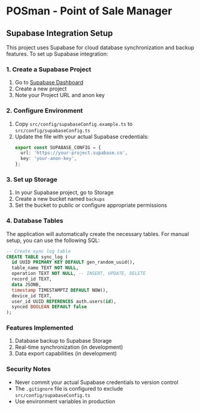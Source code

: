 # POSman - Point of Sale Manager

## Supabase Integration Setup

This project uses Supabase for cloud database synchronization and backup features. To set up Supabase integration:

### 1. Create a Supabase Project
1. Go to [Supabase Dashboard](https://app.supabase.com/)
2. Create a new project
3. Note your Project URL and anon key

### 2. Configure Environment
1. Copy `src/config/supabaseConfig.example.ts` to `src/config/supabaseConfig.ts`
2. Update the file with your actual Supabase credentials:
   ```typescript
   export const SUPABASE_CONFIG = {
     url: 'https://your-project.supabase.co',
     key: 'your-anon-key',
   };
   ```

### 3. Set up Storage
1. In your Supabase project, go to Storage
2. Create a new bucket named `backups`
3. Set the bucket to public or configure appropriate permissions

### 4. Database Tables
The application will automatically create the necessary tables. For manual setup, you can use the following SQL:

```sql
-- Create sync log table
CREATE TABLE sync_log (
  id UUID PRIMARY KEY DEFAULT gen_random_uuid(),
  table_name TEXT NOT NULL,
  operation TEXT NOT NULL, -- INSERT, UPDATE, DELETE
  record_id TEXT,
  data JSONB,
  timestamp TIMESTAMPTZ DEFAULT NOW(),
  device_id TEXT,
  user_id UUID REFERENCES auth.users(id),
  synced BOOLEAN DEFAULT false
);
```

### Features Implemented
1. Database backup to Supabase Storage
2. Real-time synchronization (in development)
3. Data export capabilities (in development)

### Security Notes
- Never commit your actual Supabase credentials to version control
- The `.gitignore` file is configured to exclude `src/config/supabaseConfig.ts`
- Use environment variables in production
